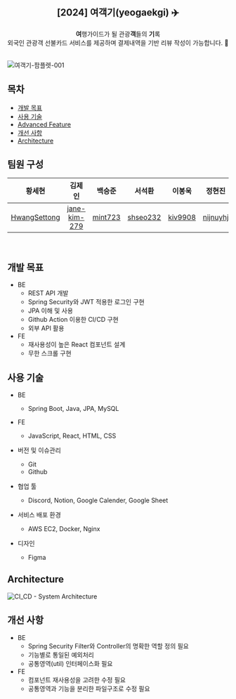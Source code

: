 <div align="center">
<h2>[2024] 여객기(yeogaekgi) ✈️</h2>
<b>여</b>행가이드가 될 관광<b>객</b>들의 <b>기</b>록<br> 외국인 관광객 선불카드 서비스를 제공하며 결제내역을 기반 리뷰 작성이 가능합니다. 💸
</div><br>


![여객기-팜플렛-001](https://github.com/user-attachments/assets/f52c3cf7-c093-4e97-b7eb-61c2c4432f15)

## 목차


- [개발 목표](#개발-목표)
- [사용 기술](#사용-기술)
- [Advanced Feature](#advanced-feature)
- [개선 사항](#개선-사항)
- [Architecture](#Architecture)

## 팀원 구성

<div align="center">

|                   **황세현**                    |                   **김제인**                    |              **백승준**               |               **서석환**                |              **이봉욱**               |               **정현진**                |
| :---------------------------------------------: | :---------------------------------------------: | :-----------------------------------: | :-------------------------------------: | :-----------------------------------: | :-------------------------------------: |
| [HwangSettong](https://github.com/HwangSettong) | [jane-kim-279](https://github.com/jane-kim-279) | [mint723](https://github.com/mint723) | [shseo232](https://github.com/shseo232) | [kiv9908](https://github.com/kiv9908) | [nijnuyhj](https://github.com/nijnuyhj) |

</div>

<br>

## 개발 목표

- BE
  - REST API 개발
  - Spring Security와 JWT 적용한 로그인 구현
  - JPA 이해 및 사용
  - Github Action 이용한 CI/CD 구현
  - 외부 API 활용
- FE
  - 재사용성이 높은 React 컴포넌트 설계
  - 무한 스크롤 구현

## 사용 기술

- BE

  - Spring Boot, Java, JPA, MySQL

- FE

  - JavaScript, React, HTML, CSS

- 버전 및 이슈관리

  - Git
  - Github

- 협업 툴

  - Discord, Notion, Google Calender, Google Sheet

- 서비스 배포 환경

  - AWS EC2, Docker, Nginx

- 디자인
  - Figma

## Architecture

![CI_CD - System Architecture](https://github.com/user-attachments/assets/e1ffe1df-3bfe-4447-acd7-739bb4180d1e)


## 개선 사항

- BE
  - Spring Security Filter와 Controller의 명확한 역할 정의 필요
  - 기능별로 통일된 예외처리
  - 공통영역(util) 인터페이스화 필요
- FE
  - 컴포넌트 재사용성을 고려한 수정 필요
  - 공통영역과 기능을 분리한 파일구조로 수정 필요

